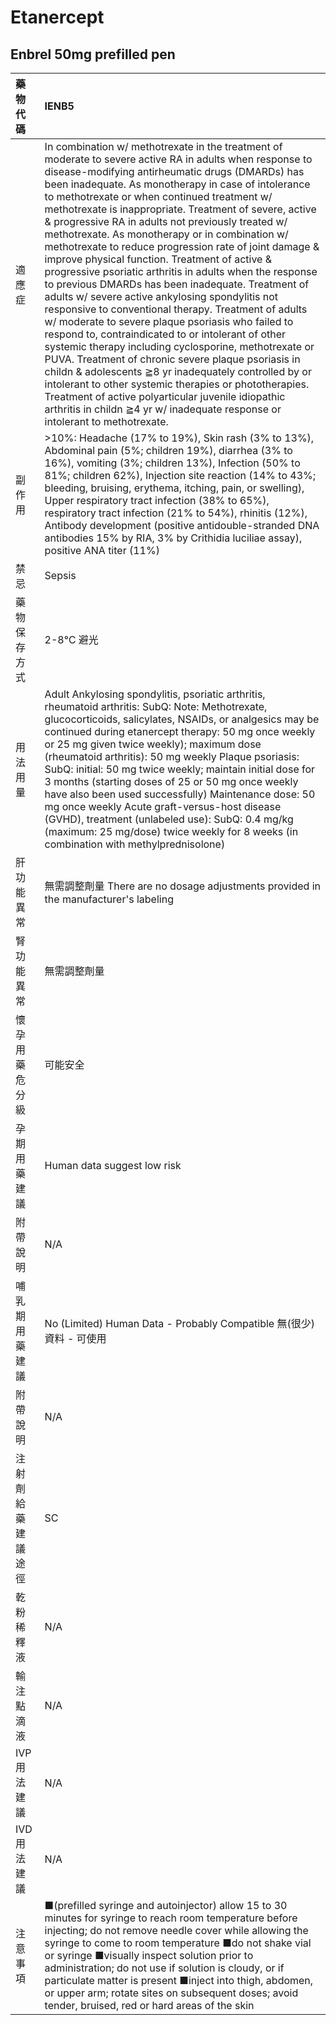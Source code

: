 # Etanercept

## Enbrel 50mg prefilled pen

| 藥物代碼 | IENB5 |
| :--- | :--- |
| 適應症 | In combination w/ methotrexate in the treatment of moderate to severe active RA in adults when response to disease-modifying antirheumatic drugs \(DMARDs\) has been inadequate. As monotherapy in case of intolerance to methotrexate or when continued treatment w/ methotrexate is inappropriate. Treatment of severe, active & progressive RA in adults not previously treated w/ methotrexate. As monotherapy or in combination w/ methotrexate to reduce progression rate of joint damage & improve physical function. Treatment of active & progressive psoriatic arthritis in adults when the response to previous DMARDs has been inadequate. Treatment of adults w/ severe active ankylosing spondylitis not responsive to conventional therapy. Treatment of adults w/ moderate to severe plaque psoriasis who failed to respond to, contraindicated to or intolerant of other systemic therapy including cyclosporine, methotrexate or PUVA. Treatment of chronic severe plaque psoriasis in childn & adolescents ≧8 yr inadequately controlled by or intolerant to other systemic therapies or phototherapies. Treatment of active polyarticular juvenile idiopathic arthritis in childn ≧4 yr w/ inadequate response or intolerant to methotrexate. |
| 副作用 | &gt;10%: Headache \(17% to 19%\), Skin rash \(3% to 13%\), Abdominal pain \(5%; children 19%\), diarrhea \(3% to 16%\), vomiting \(3%; children 13%\), Infection \(50% to 81%; children 62%\), Injection site reaction \(14% to 43%; bleeding, bruising, erythema, itching, pain, or swelling\), Upper respiratory tract infection \(38% to 65%\), respiratory tract infection \(21% to 54%\), rhinitis \(12%\), Antibody development \(positive antidouble-stranded DNA antibodies 15% by RIA, 3% by Crithidia luciliae assay\), positive ANA titer \(11%\) |
| 禁忌 | Sepsis |
| 藥物保存方式 | 2-8℃ 避光 |
| 用法用量 | Adult Ankylosing spondylitis, psoriatic arthritis, rheumatoid arthritis: SubQ: Note: Methotrexate, glucocorticoids, salicylates, NSAIDs, or analgesics may be continued during etanercept therapy: 50 mg once weekly or 25 mg given twice weekly\); maximum dose \(rheumatoid arthritis\): 50 mg weekly Plaque psoriasis: SubQ: initial: 50 mg twice weekly; maintain initial dose for 3 months \(starting doses of 25 or 50 mg once weekly have also been used successfully\) Maintenance dose: 50 mg once weekly Acute graft-versus-host disease \(GVHD\), treatment \(unlabeled use\): SubQ: 0.4 mg/kg \(maximum: 25 mg/dose\) twice weekly for 8 weeks \(in combination with methylprednisolone\) |
| 肝功能異常 | 無需調整劑量  There are no dosage adjustments provided in the manufacturer's labeling |
| 腎功能異常 | 無需調整劑量 |
| 懷孕用藥危分級 | 可能安全 |
| 孕期用藥建議 | Human data suggest low risk |
| 附帶說明 | N/A |
| 哺乳期用藥建議 | No \(Limited\) Human Data - Probably Compatible 無\(很少\)資料 - 可使用 |
| 附帶說明 | N/A |
| 注射劑給藥建議途徑 | SC |
| 乾粉稀釋液 | N/A |
| 輸注點滴液 | N/A |
| IVP 用法建議 | N/A |
| IVD 用法建議 | N/A |
| 注意事項 | ■\(prefilled syringe and autoinjector\) allow 15 to 30 minutes for syringe to reach room temperature before injecting; do not remove needle cover while allowing the syringe to come to room temperature ■do not shake vial or syringe ■visually inspect solution prior to administration; do not use if solution is cloudy, or if particulate matter is present ■inject into thigh, abdomen, or upper arm; rotate sites on subsequent doses; avoid tender, bruised, red or hard areas of the skin |

